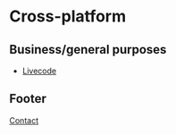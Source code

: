 # Cross-platform

## Business/general purposes

* [Livecode](www.livecode.com)

## Footer

[Contact](./contact.md)
